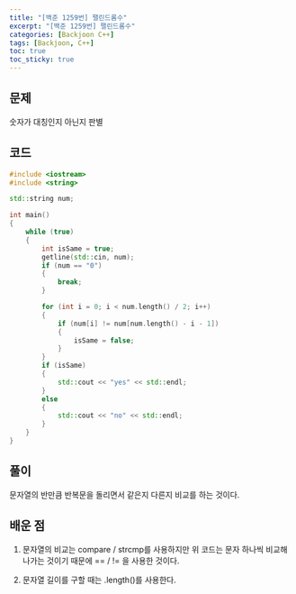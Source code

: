 ```yaml
---
title: "[백준 1259번] 팰린드롬수"
excerpt: "[백준 1259번] 팰린드롬수"
categories: [Backjoon C++]
tags: [Backjoon, C++]
toc: true
toc_sticky: true
---
```


## 문제

숫자가 대칭인지 아닌지 판별

## 코드

```cpp
#include <iostream>
#include <string>

std::string num;

int main()
{
    while (true)
    {
        int isSame = true;
        getline(std::cin, num);
        if (num == "0")
        {
            break;
        }

        for (int i = 0; i < num.length() / 2; i++)
        {
            if (num[i] != num[num.length() - i - 1])
            {
                isSame = false;
            }
        }
        if (isSame)
        {
            std::cout << "yes" << std::endl;
        }
        else
        {
            std::cout << "no" << std::endl;
        }
    }
}
```

## 풀이

문자열의 반만큼 반복문을 돌리면서 같은지 다른지 비교를 하는 것이다.

## 배운 점

1. 문자열의 비교는 compare / strcmp를 사용하지만 위 코드는 문자 하나씩 비교해나가는 것이기 때문에 == / != 을 사용한 것이다.

2. 문자열 길이를 구할 때는 .length()를 사용한다.
